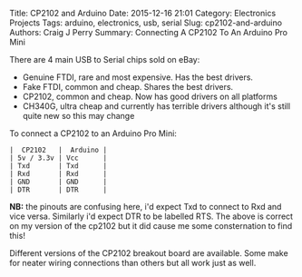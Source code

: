 Title: CP2102 and Arduino
Date: 2015-12-16 21:01
Category: Electronics Projects
Tags: arduino, electronics, usb, serial
Slug: cp2102-and-arduino
Authors: Craig J Perry
Summary: Connecting A CP2102 To An Arduino Pro Mini

There are 4 main USB to Serial chips sold on eBay:

* Genuine FTDI, rare and most expensive. Has the best drivers.
* Fake FTDI, common and cheap. Shares the best drivers.
* CP2102, common and cheap. Now has good drivers on all platforms
* CH340G, ultra cheap and currently has terrible drivers although it's still quite new so this may change

To connect a CP2102 to an Arduino Pro Mini:

    |  CP2102   |  Arduino |
	| 5v / 3.3v | Vcc      |
	| Txd       | Txd      |
	| Rxd       | Rxd      |
	| GND       | GND      |
	| DTR       | DTR      |

**NB:** the pinouts are confusing here, i'd expect Txd to connect to Rxd and vice versa. Similarly i'd
expect DTR to be labelled RTS. The above is correct on my version of the cp2102 but it did cause me
some consternation to find this!

Different versions of the CP2102 breakout board are available. Some make for neater wiring connections
than others but all work just as well.